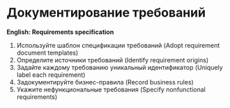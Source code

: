 # Документирование требований
**English: Requirements specification**

1. Используйте шаблон спецификации требований (Adopt requirement document templates)
1. Определите источники требований (Identify requirement origins)
1. Задайте каждому требованию уникальный идентификатор (Uniquely label each requirement)
1. Задокументируйте бизнес-правила (Record business rules)
1. Укажите нефункциональные требования (Specify nonfunctional requirements)